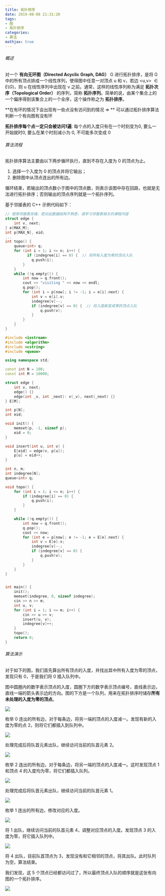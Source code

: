 ```yaml
---
title: 拓扑排序
date: 2019-08-08 21:31:20
tags:
- 图
- 拓扑排序
categories:
- 算法
mathjax: true
---
```


###### 概述

对一个 **有向无环图（Directed Acyclic Graph, DAG）** G 进行拓扑排序，是将 G 中的所有顶点排成一个线性序列，使得图中任意一对顶点 u 和 v，若边 <u,v> $\in E(G)$，则 u 在线性序列中出现在 v 之前。通常，这样的线性序列称为满足 **拓扑次序（Topological Order）** 的序列，简称 **拓扑序列**。简单的说，由某个集合上的一个偏序得到该集合上的一个全序，这个操作称之为 **拓扑排序**。

**在有环的情况下会出现有一些点没有访问到的情况 => ** 可以通过拓扑排序算法判断一个有向图有没有环

**拓扑排序每个点一定只会被访问1遍**: 每个点的入度只有在一个时刻变为0, 要么一开始就时0, 要么在某个时刻减小为 0, 不可能多次变成 0   

<!--more-->

###### 算法流程

拓扑排序算法主要由以下两步循环执行，直到不存在入度为 0 的顶点为止。

1. 选择一个入度为 0 的顶点并将它输出；
2. 删除图中从顶点连出的所有边。

循环结束，若输出的顶点数小于图中的顶点数，则表示该图中存在回路，也就是无法进行拓扑排序；否则输出的顶点序列就是一个拓扑序列。



基于邻接表的 C++ 示例代码如下：

```c++
// 使用邻接表存储，若对此数据结构不熟悉，请学习邻接表相关的课程内容
struct edge {
    int v, next;
} e[MAX_M];
int p[MAX_N], eid;
...
int topo() {
    queue<int> q;
    for (int i = 1; i <= n; i++) {
          if (indegree[i] == 0) {  // 将所有入度为零的顶点入队
            q.push(i);
        }
    }
    while (!q.empty()) {
        int now = q.front();
        cout << "visiting " << now << endl;
        q.pop();
        for (int i = p[now]; i != -1; i = e[i].next) {
            int v = e[i].v;
            indegree[v]--;
            if (indegree[v] == 0) {  // 将入度新变成零的顶点入队
                q.push(v);
            }
        }
    }
}
```



```c++
#include <iostream>
#include <algorithm>
#include <cstring>
#include <queue>

using namespace std;

const int N = 100;
const int M = 10000;

struct edge {
    int v, next;
    edge() {}
    edge(int _v, int _next): v(_v), next(_next) {}
} E[M];

int p[N];
int eid;

void init() {
    memset(p, -1, sizeof p);
    eid = 0;
}

void insert(int u, int v) {
    E[eid] = edge(v, p[u]);
    p[u] = eid++;
}

int n, m;
int indegree[N];
queue<int> q;

void topo() {
    for (int i = 1; i <= n; i++) {
        if (indegree[i] == 0) {
            q.push(i);
        }
    }

    while (!q.empty()) {
        int now = q.front();
        q.pop();
        cout << now;
        for (int e = p[now]; e != -1; e = E[e].next) {
            int v = E[e].v;
            indegree[v]--;
            if (indegree[v] == 0) {
                q.push(v);
            }
        }
    }
}


int main() {
    init();
    memset(indegree, 0, sizeof indegree);
    cin >> n >> m;
    int u, v;
    for (int i = 1; i <= m; i++) {
        cin >> u >> v;
        insert(u, v);
        indegree[v]++;
    }
    topo();
    return 0;
}
```





###### 算法演示

对于如下的图，我们首先算出所有顶点的入度，并找出其中所有入度为零的顶点，发现只有 0，于是我们将 0 插入队列中。

图中圆圈内的数字表示顶点的入度，圆圈下方的数字表示顶点编号，直线表示边，直线一端的箭头表示边的方向。图的下方是一个队列，用来在拓扑排序时储存**所有未处理的入度为零的顶点**。

![](https://raw.githubusercontent.com/zhanyeye/Figure-bed/img/img/20190808214518.png)

枚举 0 连出的所有边，对于每条边，将另一端的顶点的入度减一。发现有新的入度为零的点 2，则将它们都插入到队列中。

![](https://raw.githubusercontent.com/zhanyeye/Figure-bed/img/img/20190808215105.png)

处理完成后将队首元素出队，继续访问当前的队首元素 2。

![](https://raw.githubusercontent.com/zhanyeye/Figure-bed/img/img/20190808215408.png)

枚举 2 连出的所有边，对于每条边，将另一端的顶点的入度减一。这时发现顶点 1 和顶点 4 的入度均为零，将它们都插入队列。

![](https://raw.githubusercontent.com/zhanyeye/Figure-bed/img/img/20190808215539.png)

处理完成后将队首元素出队，继续访问当前的队首元素 1。

![](https://raw.githubusercontent.com/zhanyeye/Figure-bed/img/img/20190808220516.png)

枚举 1 连出的所有边，修改对应的入度。

![](https://raw.githubusercontent.com/zhanyeye/Figure-bed/img/img/20190808220617.png)

将 1 出队，继续访问当前的队首元素 4，调整对应顶点的入度。发现顶点 3 的入度为零，将它插入队列中。

![](https://raw.githubusercontent.com/zhanyeye/Figure-bed/img/img/20190808220705.png)

将 4 出队，目前队首顶点为 3，发现没有和它相邻的顶点，将其出队。此时队列为空，算法结束。

我们发现，这 5 个顶点已经都访问过了，所以最终顶点入队的顺序就是这张有向图的一个拓扑排序。

![](https://raw.githubusercontent.com/zhanyeye/Figure-bed/img/img/20190808220815.png)